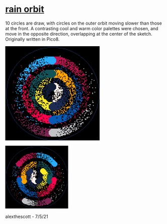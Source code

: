 # [rain orbit](https://twitter.com/mralexthescott/status/1412208676593573888) 

10 circles are draw, with circles on the outer orbit moving slower than those at the front. A contrasting cool and warm color palettes were chosen, and move in the opposite direction, overlapping at the center of the sketch. Originally written in Pico8.

<p float="left">
	<img width="300" src="./gifs/rain_orbit_0.gif">
</p>
<p float="left">
	<img width="200" src="./stills/rain_orbit_0.png">
</p>

alexthescott - 7/5/21